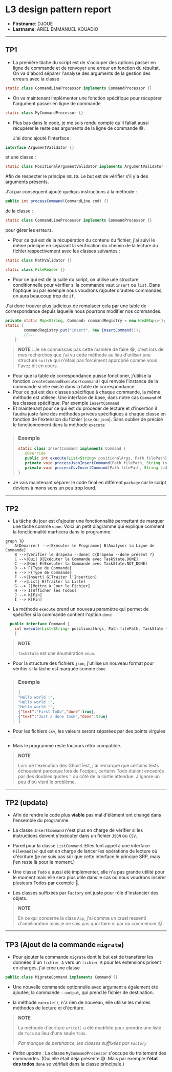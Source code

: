 # L3 design pattern report

- **Firstname**: DJOUE
- **Lastname**: ARIEL EMMANUEL KOUADIO



---

## TP1
 - La première tâche du script est de s'occuper des options passer en ligne de commande et de renvoyer une erreur 
 en fonction du résultat. On va d'abord séparer l'analyse des arguments de la gestion des erreurs avec la classe
```java
static class CommandLineProcessor implements CommandProcessor {}
```
- On va maintenant implémenter une fonction spécifique pour récupérer l'argument passer en ligne de commande
```java
static class MyCommandProcessor {}
```
- Plus bas dans le code, je me suis rendu compte qu'il fallait aussi récupérer le reste des arguments de la ligne de
commande 😅. 

    J'ai donc ajouté l'interface :
```java
interface ArgumentValidator {}
```
et une classe : 
```java
static class PositionalArgumentValidator implements ArgumentValidator {}
```
Afin de respecter le principe ```SOLID```. Le but est de vérifier s'il y'a des arguments présents.

J'ai par conséquent ajouté quelqus instructions à la méthode :
```java
public int processCommand(CommandLine cmd) {}
```
de la classe :
```java
static class CommandLineProcessor implements CommandProcessor {}
```
pour gérer les erreurs.
 
- Pour ce qui est de la récupération du contenu du fichier, j'ai suivi le même principe en séparant la vérification
du chemin de la lecture du fichier respectivement avec les classes suivantes :
```java
static class PathValidator {}

static class FileReader {}
```
- Pour ce qui est de la suite du script, on utilise une structure conditionnelle pour vérifier si la commande vaut
```insert``` ou ```list```. Dans l'optique ou par exemple nous voudrons rajouter d'autres commandes, on aura beaucoup 
trop de ``` if ```. 

J'ai donc trouver plus judicieux de remplacer cela par une table de correspondance depuis 
laquelle nous pourrons modifier nos commandes.
```java
private static Map<String, Command> commandRegistry = new HashMap<>();
static {
        commandRegistry.put("insert", new InsertCommand());
        //...
    }
 ```
> **NOTE** : Je ne connaissais pas cette manière de faire 😂, c'est lors de mes recherches que j'ai vu cette méthode 
> au lieu d'utiliser une structure ```switch``` qui n'étais pas forcément approprié comme vous l'avez dit en cours.
- Pour que la table de correspondance puisse fonctioner, j'utilise la fonction ```createCommandExecutor(command)``` 
qui renvoie l'instance de la commande si elle existe dans la table de correspondance.
- Pour ce qui est des classes spécifique à chaque commande, la même méthode est utilisée. Une interface de base, dans
notre cas ```Command``` et les classes spécifique. Par exemple ```InsertCommand```
- Et maintenant pour ce qui est du procéder de lecture et d'insertion il faudra juste faire des méthodes privées
spécifiqiues à chaque classe en fonction de l'extension du fichier (```csv``` ou ```json```). Sans oublier de précisé
le fonctionnement dans la méthode ```execute```
> ### Exemple
> ```java
> static class InsertCommand implements Command {
>    @Override
>    public int execute(List<String> positionalArgs, Path filePath) {}
>    private void processJsonInsertCommand(Path filePath, String todo) {}
>    private void processCsvInsertCommand(Path filePath, String todo) {}
> }
> ```
 
- Je vais maintenant séparer le code final en différent ```package``` car le script deviens à mons sens
un peu trop lourd.
---

## TP2
- La tâche du jour est d'ajouter une fonctionnalité permettant de marquer une tâche comme ```done```.
Voici un petit diagramme qui explique comment la fonctionnalité marhcera dans le programme.
```mermaid
graph TD
    A(Démarrer) -->|Exécuter le Programme| B[Analyser la Ligne de Commande]
    B -->|Vérifier le drapeau --done| C{Drapeau --done présent ?}
    C -->|Oui| D[Exécuter la Commande avec TaskState.DONE]
    C -->|Non| E[Exécuter la Commande avec TaskState.NOT_DONE]
    D --> F{Type de Commande}
    E --> F{Type de Commande}
    F -->|Insert| G[Traiter l'Insertion]
    F -->|List| H[Traiter la Liste]
    G --> J[Mettre à Jour le Fichier]
    H --> I[Afficher les Todos]
    J --> K[Fin]
    I --> K[Fin]

```

- La méthode ```execute``` prend un nouveau paramètre qui permet de spécifier si la commande contient 
l'option ```done```
```java
  public interface Command {
    int execute(List<String> positionalArgs, Path filePath, TaskState taskState) throws IOException;
    }
```
> **NOTE**
> 
> ```TaskState``` est une énumération ```enum```.
- Pour la structure des fichiers ```json```, j'utilise un nouveau format pour vérifier si la tâche est marquée comme
```done```
> ### Exemple
> ```json
> [
> "Hello world !",
> "Hello world !",
> "Hello world !",
> {"text":"First ToDo","done":true},
> {"text":"Just a done task","done":true}
> ]
> ```
 - Pour les fichiers ```csv```, les valeurs seront séparées par des points virgules ```;```


 - Mais le programme reste toujours rétro compatible.
> **NOTE**
> 
> Lors de l'exécution des GhostTest, j'ai remarqué que certains tests échouaient parceque lors de l'output, 
> certains Todo étaient encadrés par des doubles quotes ```"``` du côté de la sortie attendue. 
> J'ignore un peu d'où vient le problème.
---

## TP2 (update)

- Afin de rendre le code plus **viable** pas mal d'élément ont changé dans l'ensemble du programme.


- La classe ```InsertCommand``` n'est plus en charge de vérifier si les instructions doivent s'exécuter dans un fichier 
```JSON``` ou ```CSV```.


- Pareil pour la classe ```ListCommand```. Elles font appel à une interface ```FileHandler``` 
qui est en charge de lancer les opérations de lecture où d'écriture 
(je ne suis pas sûr que cette interface le principe SRP, mais j'en reste là pour le moment.)


- Une classe ```Todo``` a aussi été implémenter, elle n'a pas grande utilité pour le moment mais elle sera plus utile 
dans le cas où nous voudrons insérer plusieurs Todos par exemple 🙂.


- Les classes suffixées par ```Factory``` ont juste pour rôle d'instancier des objets.

> **NOTE**
> 
> En ce qui concerne la class ```App```, j'ai comme un cruel ressenti d'amélioration mais je ne sais pas quoi faire 
> ni par où commencer 😓. 

---

## TP3 (Ajout de la commande ```migrate```)

- Pour ajouter la commande ```migrate``` dont le but est de transférer les données d'un ```fichier A``` vers un 
```fichier B``` pour les extensions prisent en charges, j'ai crée une classe
```java
public class MigrateCommand implements Command {}
```
- Une nouvelle commande optionnelle avec argument a également été ajoutée, la commande ```--output```, qui prend le 
fichier de destination.


- la méthode ```execute()```, n'a rien de nouveau, elle utilise les mêmes méthodes de lecture et d'écriture.
> **NOTE**
> 
> La méthode d'écriture ```write()``` a été modifiée pour prendre une liste de ```Todo``` 
> au lieu d'une seule ```Todo```.
> 
> *Par manque de pertinance, les classes suffixées par ```Factory```*

- *Petite update* : La classe ```MyCommandProcessor``` s'occupe du traitement des commandes. 
(Oui elle était déjà présente 😅. Mais par exemple **l'état des todos** ```done``` se vérifiait dans la classe principale.) 
